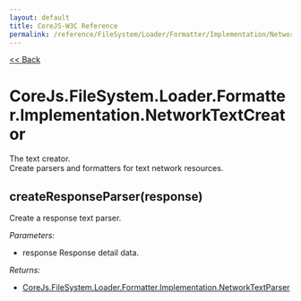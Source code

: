 ```yaml
---
layout: default
title: CoreJS-W3C Reference
permalink: /reference/FileSystem/Loader/Formatter/Implementation/NetworkTextCreator.html
---
```

[<< Back](reference/FileSystem/Loader/Formatter/Creator.html)

# CoreJs.FileSystem.Loader.Formatter.Implementation.NetworkTextCreator
The text creator.    
Create parsers and formatters for text network resources.

## createResponseParser(response)
Create a response text parser.

*Parameters:*

* response Response detail data.

*Returns:*

* [CoreJs.FileSystem.Loader.Formatter.Implementation.NetworkTextParser](reference/FileSystem/Loader/Formatter/Implementation/NetworkTextParser.html)

